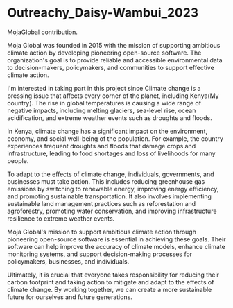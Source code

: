 # Outreachy_Daisy-Wambui_2023
MojaGlobal contribution.

Moja Global was founded in 2015 with the mission of supporting ambitious climate action by developing pioneering open-source software. The organization's goal is to provide reliable and accessible environmental data to decision-makers, policymakers, and communities to support effective climate action.

I'm interested in taking part in this project since Climate change is a pressing issue that affects every corner of the planet, including Kenya(My country). The rise in global temperatures is causing a wide range of negative impacts, including melting glaciers, sea-level rise, ocean acidification, and extreme weather events such as droughts and floods.

In Kenya, climate change has a significant impact on the environment, economy, and social well-being of the population. For example, the country experiences frequent droughts and floods that damage crops and infrastructure, leading to food shortages and loss of livelihoods for many people.

To adapt to the effects of climate change, individuals, governments, and businesses must take action. This includes reducing greenhouse gas emissions by switching to renewable energy, improving energy efficiency, and promoting sustainable transportation. It also involves implementing sustainable land management practices such as reforestation and agroforestry, promoting water conservation, and improving infrastructure resilience to extreme weather events.

Moja Global's mission to support ambitious climate action through pioneering open-source software is essential in achieving these goals. Their software can help improve the accuracy of climate models, enhance climate monitoring systems, and support decision-making processes for policymakers, businesses, and individuals.

Ultimately, it is crucial that everyone takes responsibility for reducing their carbon footprint and taking action to mitigate and adapt to the effects of climate change. By working together, we can create a more sustainable future for ourselves and future generations.
